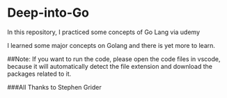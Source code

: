 # Deep-into-Go
In this repository, I practiced some concepts of Go Lang via udemy 

I learned some major concepts on Golang and there is yet more to learn. 

##Note: If you want to run the code, please open the code files in vscode, because it will automatically detect
the file extension and download the packages related to it.

###All Thanks to Stephen Grider
